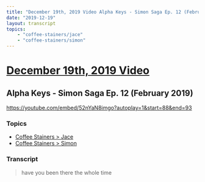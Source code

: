 ```yaml
---
title: "December 19th, 2019 Video Alpha Keys - Simon Saga Ep. 12 (February 2019)"
date: "2019-12-19"
layout: transcript
topics:
    - "coffee-stainers/jace"
    - "coffee-stainers/simon"
---
```

# [December 19th, 2019 Video](../2019-12-19.md)
## Alpha Keys - Simon Saga Ep. 12 (February 2019)
https://youtube.com/embed/52nYaN8imgo?autoplay=1&start=88&end=93

### Topics
* [Coffee Stainers > Jace](../topics/coffee-stainers/jace.md)
* [Coffee Stainers > Simon](../topics/coffee-stainers/simon.md)

### Transcript

> have you been there the whole time
